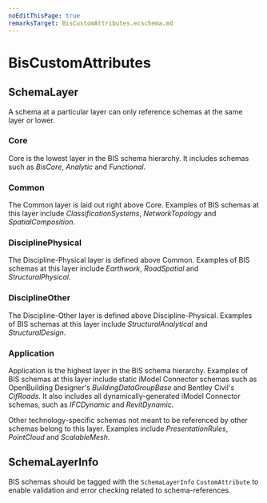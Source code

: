 ```yaml
---
noEditThisPage: true
remarksTarget: BisCustomAttributes.ecschema.md
---
```


# BisCustomAttributes

## SchemaLayer

A schema at a particular layer can only reference schemas at the same layer or lower.

### Core

Core is the lowest layer in the BIS schema hierarchy. It includes schemas such as *BisCore*, *Analytic* and *Functional*.

### Common

The Common layer is laid out right above Core. Examples of BIS schemas at this layer include *ClassificationSystems*, *NetworkTopology* and *SpatialComposition*.

### DisciplinePhysical

The Discipline-Physical layer is defined above Common. Examples of BIS schemas at this layer include *Earthwork*, *RoadSpatial* and *StructuralPhysical*.

### DisciplineOther

The Discipline-Other layer is defined above Discipline-Physical. Examples of BIS schemas at this layer include *StructuralAnalytical* and *StructuralDesign*.

### Application

Application is the highest layer in the BIS schema hierarchy. Examples of BIS schemas at this layer include static iModel Connector schemas such as OpenBuilding Designer's *BuildingDataGroupBase* and Bentley Civil's *CifRoads*. It also includes all dynamically-generated iModel Connector schemas, such as *IFCDynamic* and *RevitDynamic*.

Other technology-specific schemas not meant to be referenced by other schemas belong to this layer. Examples include *PresentationRules*, *PointCloud* and *ScalableMesh*.

## SchemaLayerInfo

BIS schemas should be tagged with the `SchemaLayerInfo` `CustomAttribute` to enable validation and error checking related to schema-references.